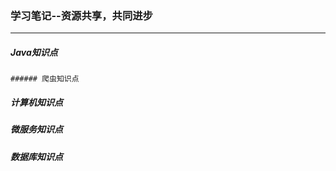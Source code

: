 ### 学习笔记--资源共享，共同进步

****

##### Java知识点
    ###### 爬虫知识点

##### 计算机知识点

##### 微服务知识点

##### 数据库知识点

